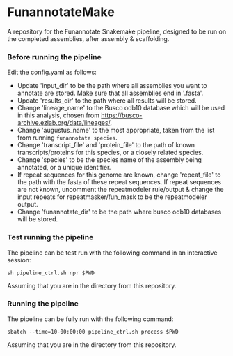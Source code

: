 # FunannotateMake
A repository for the Funannotate Snakemake pipeline, designed to be run on the completed assemblies, after assembly & scaffolding.


### Before running the pipeline
Edit the config.yaml as follows:

 * Update 'input_dir' to be the path where all assemblies you want to annotate are stored. Make sure that all assemblies end in '.fasta'.
 * Update 'results_dir' to the path where all results will be stored.
 * Change 'lineage_name' to the Busco odb10 database which will be used in this analysis, chosen from https://busco-archive.ezlab.org/data/lineages/.
 * Change 'augustus_name' to the most appropriate, taken from the list from running ```funannotate species```.
 * Change 'transcript_file' and 'protein_file' to the path of known transcripts/proteins for this species, or a closely related species.
 * Change 'species' to be the species name of the assembly being annotated, or a unique identifier.
 * If repeat sequences for this genome are known, change 'repeat_file' to the path with the fasta of these repeat sequences. If repeat sequences are not known, uncomment the repeatmodeler rule/output & change the input repeats for repeatmasker/fun_mask to be the repeatmodeler output.
 * Change 'funannotate_dir' to be the path where busco odb10 databases will be stored.

### Test running the pipeline

The pipeline can be test run with the following command in an interactive session:

```sh pipeline_ctrl.sh npr $PWD```

Assuming that you are in the directory from this repository.

### Running the pipeline

The pipeline can be fully run with the following command:

```sbatch --time=10-00:00:00 pipeline_ctrl.sh process $PWD```

Assuming that you are in the directory from this repository.
